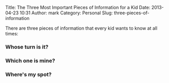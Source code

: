 Title: The Three Most Important Pieces of Information for a Kid
Date: 2013-04-23 10:31
Author: mark
Category: Personal
Slug: three-pieces-of-information

There are three pieces of information that every kid wants to know at all times:

### Whose turn is it? ###

### Which one is mine? ###

### Where's my spot? ###
